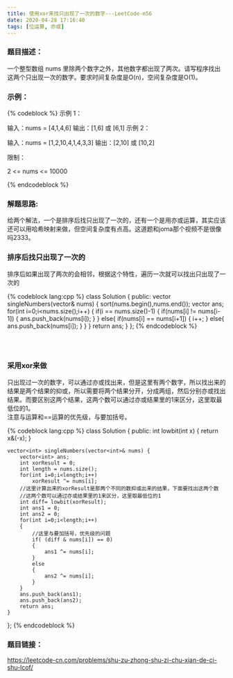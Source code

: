 ```yaml
---
title: 使用xor来找只出现了一次的数字---LeetCode-m56
date: 2020-04-28 17:16:40
tags: [位运算, 亦或]
---
```

### 题目描述：  
一个整型数组 nums 里除两个数字之外，其他数字都出现了两次。请写程序找出这两个只出现一次的数字。要求时间复杂度是O(n)，空间复杂度是O(1)。


### 示例：   
{% codeblock %}
示例 1：

输入：nums = [4,1,4,6]
输出：[1,6] 或 [6,1]
示例 2：

输入：nums = [1,2,10,4,1,4,3,3]
输出：[2,10] 或 [10,2]
 

限制：

2 <= nums <= 10000

{% endcodeblock %}

### 解题思路:  
给两个解法，一个是排序后找只出现了一次的，还有一个是用亦或运算，其实应该还可以用哈希映射来做，但空间复杂度有点高。这道题和joma那个视频不是很像吗2333。

### 排序后找只出现了一次的
排序后如果出现了两次的会相邻，根据这个特性，遍历一次就可以找出只出现了一次的

{% codeblock lang:cpp %}
class Solution {
public:
    vector<int> singleNumbers(vector<int>& nums) {
        sort(nums.begin(),nums.end());
        vector<int> ans;
        for(int i=0;i<nums.size();i++)
        {
            if(i == nums.size()-1)
            {
                if(nums[i] != nums[i-1])
                {
                    ans.push_back(nums[i]);
                }
            }
            else{
                if(nums[i] == nums[i+1])
                {
                    i++;
                }
                else{
                    ans.push_back(nums[i]);
                }
            }
        }
        return ans;
    }
};
{% endcodeblock %}

<br/>
<br/>

### 采用xor来做
只出现过一次的数字，可以通过亦或找出来，但是这里有两个数字，所以找出来的结果是两个结果的抑或，所以需要将两个结果分开，分成两组，然后分别亦或找出结果。而要区别这两个结果，这两个数可以通过亦或结果里的1来区分，这里取最低位的1。  
注意与运算和==运算的优先级，与要加括号。  

{% codeblock lang:cpp %}
class Solution {
public:
    int lowbit(int x)
    {
        return x&(-x);
    }

    vector<int> singleNumbers(vector<int>& nums) {
        vector<int> ans;
        int xorResult = 0;
        int length = nums.size();
        for(int i=0;i<length;i++)
            xorResult ^= nums[i];
        //这里计算出来的xorResult是那两个不同的数抑或出来的结果，下面要找出这两个数
        //这两个数可以通过亦或结果里的1来区分，这里取最低位的1
        int diff= lowbit(xorResult);
        int ans1 = 0;
        int ans2 = 0;
        for(int i=0;i<length;i++)
        {
            //这里与要加括号，优先级的问题
            if( (diff & nums[i]) == 0)
            {
                ans1 ^= nums[i];
            }
            else
            {
                ans2 ^= nums[i];
            }
        }
        ans.push_back(ans1);
        ans.push_back(ans2);
        return ans;
    }
};
{% endcodeblock %}

### 题目链接：  
https://leetcode-cn.com/problems/shu-zu-zhong-shu-zi-chu-xian-de-ci-shu-lcof/